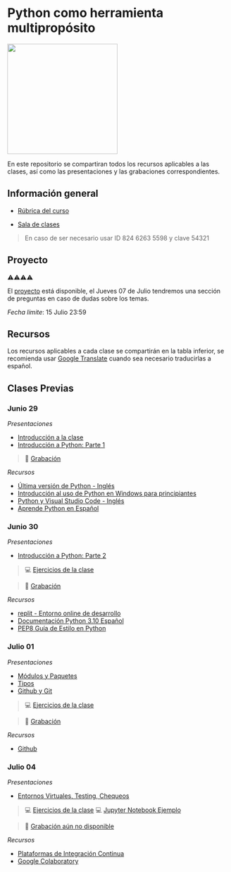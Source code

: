 # Python como herramienta multipropósito

<img src="https://user-images.githubusercontent.com/10412991/176553606-01b2bdc6-4cdd-457e-9fc4-1cfd481f60c2.png" width="250"/>

En este repositorio se compartiran todos los recursos aplicables a las clases, así como las presentaciones y las grabaciones correspondientes.

## Información general

- [Rúbrica del curso](./documentos/documento-plan-curso.pdf)

- [Sala de clases](https://us02web.zoom.us/j/82462635598?pwd=eUKUBrKGvTmbh6ufidAyZLN2q_KXoC.1)
> En caso de ser necesario usar ID 824 6263 5598 y clave 54321

## Proyecto

⚠️⚠️⚠️⚠️

El [proyecto](./proyecto) está disponible, el Jueves 07 de Julio tendremos una sección de preguntas en caso de dudas sobre los temas.

*Fecha límite*: 15 Julio 23:59

## Recursos

Los recursos aplicables a cada clase se compartirán en la tabla inferior, se recomienda usar [Google Translate](https://translate.google.com/?sl=en&tl=es&op=websites) cuando sea necesario traducirlas a español.


## Clases Previas

### Junio 29

*Presentaciones*

- [Introducción a la clase](./presentaciones/Clase1-IntroClase.pdf)
- [Introducción a Python: Parte 1](./presentaciones/Clase1-IntroPython.pdf)

> 🎥 [Grabación](https://us02web.zoom.us/rec/share/f2PUwprWuq98e_rtaQSVxIuuUK4BpHfsJ6HEiTNJEdO0c7XLHxmME6iyZDLz9GSs.nKK0gSMW3srkNrjh)

*Recursos*

- [Última versión de Python - Inglés](https://www.python.org/downloads/release/python-3100/)
- [Introducción al uso de Python en Windows para principiantes](https://docs.microsoft.com/es-es/windows/python/beginners)
- [Python y Visual Studio Code - Inglés](https://code.visualstudio.com/docs/languages/python)
- [Aprende Python en Español](https://aprendepython.es/_downloads/907b5202c1466977a8d6bd3a2641453f/aprendepython.pdf)

### Junio 30

*Presentaciones*

- [Introducción a Python: Parte 2](./presentaciones/Clase2-IntroPython.pdf)

> 💻 [Ejercicios de la clase](./ejemplos/clase2)

> 🎥 [Grabación](https://us02web.zoom.us/rec/share/9mM9VeS0SUgsp9cWVD_n2rBTMEmjuL8Y1JIWWKzmwpFQa8HLe0CD1RX4QGGGV7TR.EMu64EvodBzzC8PW)


*Recursos*

- [replit - Entorno online de desarrollo](https://replit.com/)
- [Documentación Python 3.10 Español](https://docs.python.org/es/3/tutorial/)
- [PEP8 Guía de Estilo en Python](https://elpythonista.com/pep-8)


### Julio 01

*Presentaciones*

- [Módulos y Paquetes](./presentaciones/Clase3-Modulos.pdf)
- [Tipos](./presentaciones/Clase3-Tipos.pdf)
- [Github y Git](./presentaciones/Clase3-Github.pdf)

> 💻 [Ejercicios de la clase](https://github.com/danoc93/ejemplo-basico)

> 🎥 [Grabación](https://us02web.zoom.us/rec/share/BBKHuk1bHpJte3_NrXCaBK0M5CdQAY3fUvjs4NKUec-EWPOyyLAA-ERJGGPknsNM.4JAgu2Un0bSNi0nf)

*Recursos*

- [Github](https://github.com/)

### Julio 04

*Presentaciones*

- [Entornos Virtuales, Testing, Chequeos](./presentaciones/Clase4-EntornosTestingChequeos.pdf)

> 💻 [Ejercicios de la clase](./ejemplos/clase4)
> 💻 [Jupyter Notebook Ejemplo](https://colab.research.google.com/drive/1l_AAlaJu5LatK5OMqTARuphOJxx-_0Jm?usp=sharing)

> 🎥 [Grabación aún no disponible]()

*Recursos*

- [Plataformas de Integración Continua](https://www.atlassian.com/es/continuous-delivery/continuous-integration)
- [Google Colaboratory](https://colab.research.google.com/?utm_source=scs-index)